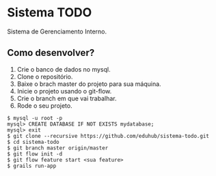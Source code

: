 # Sistema TODO

Sistema de Gerenciamento Interno.

## Como desenvolver?

1. Crie o banco de dados no mysql.
2. Clone o repositório.
3. Baixe o brach master do projeto para sua máquina.
4. Inicie o projeto usando o git-flow.
5. Crie o branch em que vai trabalhar.
6. Rode o seu projeto.

```console
$ mysql -u root -p
mysql> CREATE DATABASE IF NOT EXISTS mydatabase;
mysql> exit
$ git clone --recursive https://github.com/eduhub/sistema-todo.git
$ cd sistema-todo
$ git branch master origin/master
$ git flow init -d
$ git flow feature start <sua feature>
$ grails run-app
```
